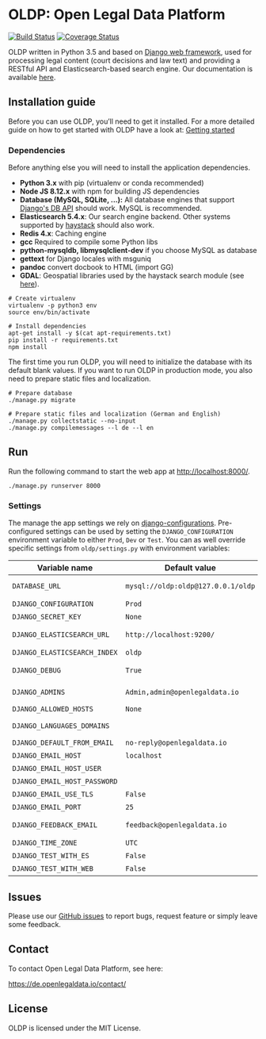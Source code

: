 # OLDP: Open Legal Data Platform

[![Build Status](https://travis-ci.org/openlegaldata/oldp.svg?branch=master)](https://travis-ci.org/openlegaldata/oldp)
[![Coverage Status](https://coveralls.io/repos/github/openlegaldata/oldp/badge.svg?branch=master)](https://coveralls.io/github/openlegaldata/oldp?branch=master)


OLDP written in Python 3.5 and based on [Django web framework](https://www.djangoproject.com/),
used for processing legal content (court decisions and law text) and providing a RESTful API and Elasticsearch-based search engine.
Our documentation is available [here](https://oldp.readthedocs.io/).

## Installation guide

Before you can use OLDP, you’ll need to get it installed.
For a more detailed guide on how to get started with OLDP have a look at:
[Getting started](https://oldp.readthedocs.io/en/latest/getting-started.html)

### Dependencies

Before anything else you will need to install the application dependencies.

- **Python 3.x** with pip (virtualenv or conda recommended)
- **Node JS 8.12.x** with npm for building JS dependencies
- **Database (MySQL, SQLite, ...):** All database engines that support
  [Django's DB API](https://docs.djangoproject.com/en/2.1/ref/databases/) should work. MySQL is recommended.
- **Elasticsearch 5.4.x**: Our search engine backend. Other systems supported by [haystack](http://haystacksearch.org/)
  should also work.
- **Redis 4.x**: Caching engine
- **gcc** Required to compile some Python libs
- **python-mysqldb, libmysqlclient-dev** if you choose MySQL as database
- **gettext** for Django locales with msguniq
- **pandoc** convert docbook to HTML (import GG)
- **GDAL**: Geospatial libraries used by the haystack search module (see
  [here](https://docs.djangoproject.com/en/2.1/ref/contrib/gis/install/geolibs/)).

```
# Create virtualenv
virtualenv -p python3 env
source env/bin/activate

# Install dependencies
apt-get install -y $(cat apt-requirements.txt)
pip install -r requirements.txt
npm install
```

The first time you run OLDP, you will need to initialize the database with its default blank values. If you want
to run OLDP in production mode, you also need to prepare static files and localization.

```
# Prepare database
./manage.py migrate

# Prepare static files and localization (German and English)
./manage.py collectstatic --no-input
./manage.py compilemessages --l de --l en
```

## Run

Run the following command to start the web app at [http://localhost:8000/](http://localhost:8000/).

```
./manage.py runserver 8000
```

### Settings

The manage the app settings we rely on [django-configurations](https://django-configurations.readthedocs.io/en/stable/).
Pre-configured settings can be used by setting the `DJANGO_CONFIGURATION` environment variable to either `Prod`, `Dev` or `Test`.
You can as well override specific settings from `oldp/settings.py` with environment variables:

| Variable name | Default value | Comment |
| ------------- | ------------- | ------- |
| `DATABASE_URL` | `mysql://oldp:oldp@127.0.0.1/oldp` | Path to database (usually mysql or sqlite) |
| `DJANGO_CONFIGURATION` | `Prod` | `Dev`, `Prod` or `Test` |
| `DJANGO_SECRET_KEY` | `None` | Set this in production mode |
| `DJANGO_ELASTICSEARCH_URL` | `http://localhost:9200/` | Elasticsearch settings (scheme, host, port) |
| `DJANGO_ELASTICSEARCH_INDEX` | `oldp` | Elasticsearch index name |
| `DJANGO_DEBUG` | `True` | Enable to show debugging messages and errors |
| `DJANGO_ADMINS` | `Admin,admin@openlegaldata.io` | Format: `Foo,foo@site.com;Bar,bar@site.com` |
| `DJANGO_ALLOWED_HOSTS` | `None` | Format: `foo.com,bar.net` |
| `DJANGO_LANGUAGES_DOMAINS` | | Format: `{'de.foo.com':'de','fr.foo.com':'fr'}` |
| `DJANGO_DEFAULT_FROM_EMAIL` | `no-reply@openlegaldata.io` | Emails are sent from this address |
| `DJANGO_EMAIL_HOST` | `localhost` | SMTP server |
| `DJANGO_EMAIL_HOST_USER` | | SMTP user |
| `DJANGO_EMAIL_HOST_PASSWORD` | | SMTP password |
| `DJANGO_EMAIL_USE_TLS` | `False` | enable TLS |
| `DJANGO_EMAIL_PORT` | `25` | SMTP port |
| `DJANGO_FEEDBACK_EMAIL` | `feedback@openlegaldata.io` | Messages from feedback widget are sent to this address. |
| `DJANGO_TIME_ZONE` | `UTC` | Time zone |
| `DJANGO_TEST_WITH_ES` | `False` | Run tests that require Elasticsearch |
| `DJANGO_TEST_WITH_WEB` | `False` | Run tests that require web access |


## Issues

Please use our [GitHub issues](https://github.com/openlegaldata/oldp/issues) to report bugs, request feature or simply
leave some feedback.

## Contact

To contact Open Legal Data Platform, see here:

https://de.openlegaldata.io/contact/

## License

OLDP is licensed under the MIT License.
